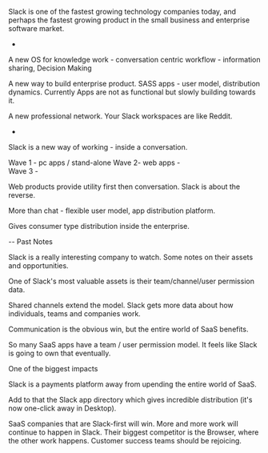 

Slack is one of the fastest growing technology companies today, and perhaps the fastest growing product in the small business and enterprise software market. 




-

A new OS for knowledge work - conversation centric workflow - information sharing, Decision Making

A new way to build enterprise product. SASS apps - user model, distribution dynamics. Currently Apps are not as functional but slowly building towards it. 

A new professional network. Your Slack workspaces are like Reddit. 

-

Slack is a new way of working - inside a conversation. 

Wave 1 - pc apps / stand-alone 
Wave 2- web apps -  
Wave 3 - 

Web products provide utility first then conversation. Slack is about the reverse. 

More than chat - flexible user model, app distribution platform. 

Gives consumer type distribution inside the enterprise. 

-- Past Notes

Slack is a really interesting company to watch. Some notes on their assets and opportunities.

One of Slack's most valuable assets is their team/channel/user permission data.

Shared channels extend the model. Slack gets more data about how individuals, teams and companies work. 

Communication is the obvious win, but the entire world of SaaS benefits.

So many SaaS apps have a team / user permission model. It feels like Slack is going to own that eventually.

One of the biggest impacts 

Slack is a payments platform away from upending the entire world of SaaS.

Add to that the Slack app directory which gives incredible distribution (it's now one-click away in Desktop).

SaaS companies that are Slack-first will win.
More and more work will continue to happen in Slack.
Their biggest competitor is the Browser, where the other work happens.
Customer success teams should be rejoicing.
